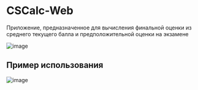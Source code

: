 # CSCalc-Web
Приложение, предназначенное для вычисления финальной оценки из среднего текущего балла и предположительной оценки на экзамене

![image](https://user-images.githubusercontent.com/49339376/115197014-5efc2c00-a112-11eb-849a-0960a40a3020.png)


## Пример использования
![image](https://user-images.githubusercontent.com/49339376/115197087-6faca200-a112-11eb-973a-f66dd7619803.png)

